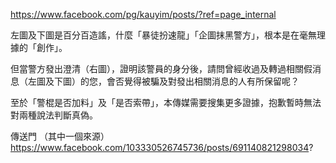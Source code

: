 https://www.facebook.com/pg/kauyim/posts/?ref=page_internal

左圖及下圖是百分百造謠，什麼「暴徒扮速龍」「企圖抹黑警方」，根本是在毫無理據的「創作」。

但當警方發出澄清（右圖），證明該警員的身分後，請問曾經收過及轉過相關假消息（左圖及下圖）的您，會否覺得被騙及對發出相關消息的人有所保留呢？

至於「警棍是否加料」及「是否索帶」，本傳媒需要搜集更多證據，抱歉暫時無法對兩種說法判斷真偽。

傳送門 （其中一個來源）
https://www.facebook.com/103330526745736/posts/691140821298034?